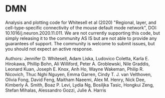 # DMN
Analysis and plotting code for Whitesell et al (2020) "Regional, layer, and cell-type-specific connectivity of the mouse default mode network", DOI: 10.1016/j.neuron.2020.11.011.
We are not currently supporting this code, but simply releasing it to the community AS IS but are not able to provide any guarantees of support. The community is welcome to submit issues, but you should not expect an active response.

Authors: Jennifer D. Whitesell, Adam Liska, Ludovico Coletta, Karla E. Hirokawa, Phillip Bohn, Ali Williford, Peter A. Groblewski, Nile Graddis, Leonard Kuan, Joseph E. Knox, Anh Ho, Wayne Wakeman, Philip R. Nicovich, Thuc Nghi Nguyen, Emma Garren, Cindy T. J. van Velthoven, Olivia Fong, David Feng, Maitham Naeemi, Alex M. Henry, Nick Dee, Kimberly A. Smith, Boaz P. Levi, Lydia Ng, Bosiljka Tasic, Hongkui Zeng, Stefan Mihalas, Alessandro Gozzi, Julie A. Harris
